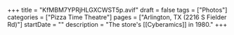 +++
title = "KfMBM7YPRjHLGXCWST5p.avif"
draft = false
tags = ["Photos"]
categories = ["Pizza Time Theatre"]
pages = ["Arlington, TX (2216 S Fielder Rd)"]
startDate = ""
description = "The store's [[Cyberamics]] in 1980."
+++

